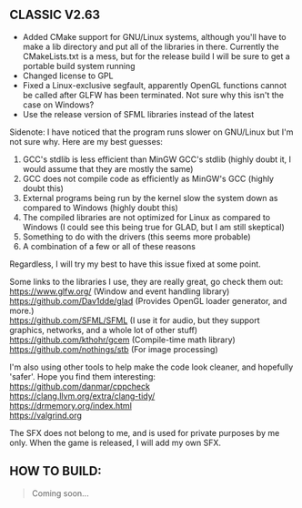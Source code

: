 
CLASSIC V2.63
------------
- Added CMake support for GNU/Linux systems, although you'll have to make a lib directory and put all of the libraries in there. Currently the CMakeLists.txt is a mess, but for the release build I will be sure to get a portable build system running
- Changed license to GPL
- Fixed a Linux-exclusive segfault, apparently OpenGL functions cannot be called after GLFW has been terminated. Not sure why this isn't the case on Windows? 
- Use the release version of SFML libraries instead of the latest 

Sidenote: I have noticed that the program runs slower on GNU/Linux but I'm not sure why. Here are my best guesses:<br>
1) GCC's stdlib is less efficient than MinGW GCC's stdlib (highly doubt it, I would assume that they are mostly the same)<br>
2) GCC does not compile code as efficiently as MinGW's GCC (highly doubt this)<br>
3) External programs being run by the kernel slow the system down as compared to Windows (highly doubt this)<br>
4) The compiled libraries are not optimized for Linux as compared to Windows (I could see this being true for GLAD, but I am still skeptical)<br>
5) Something to do with the drivers (this seems more probable)<br>
6) A combination of a few or all of these reasons<br>

Regardless, I will try my best to have this issue fixed at some point.<br>

Some links to the libraries I use, they are really great, go check them out:<br>
https://www.glfw.org/ (Window and event handling library)<br>
https://github.com/Dav1dde/glad (Provides OpenGL loader generator, and more.)<br>
https://github.com/SFML/SFML (I use it for audio, but they support graphics, networks, and a whole lot of other stuff)<br>
https://github.com/kthohr/gcem (Compile-time math library)<br>
https://github.com/nothings/stb (For image processing)<br>

I'm also using other tools to help make the code look cleaner, and hopefully 'safer'. Hope you find them interesting:
https://github.com/danmar/cppcheck<br>
https://clang.llvm.org/extra/clang-tidy/<br>
https://drmemory.org/index.html<br>
https://valgrind.org<br>

The SFX does not belong to me, and is used for private purposes by me only. When the game is released,
I will add my own SFX.

HOW TO BUILD:
-------------

> Coming soon...



